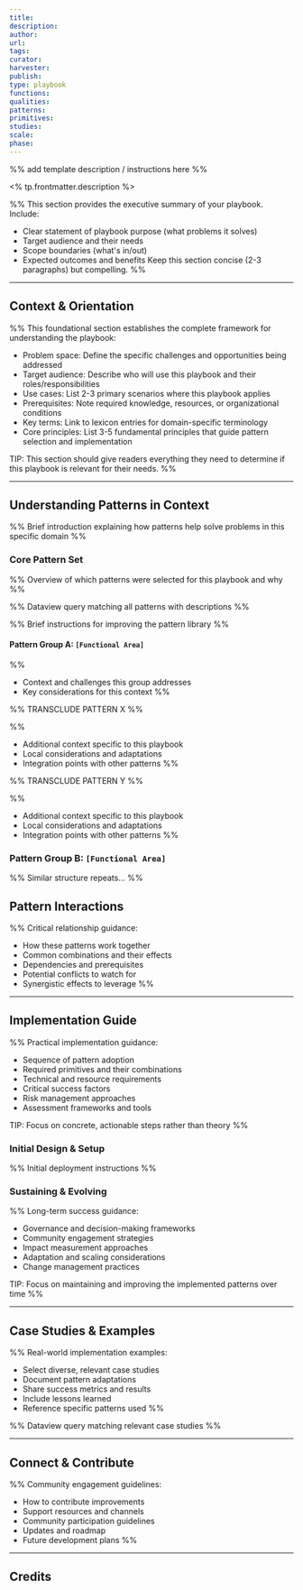 ```yaml
---
title: 
description: 
author: 
url: 
tags: 
curator: 
harvester: 
publish: 
type: playbook
functions: 
qualities: 
patterns: 
primitives: 
studies: 
scale: 
phase:
---
```

%% add template description / instructions here %%

<% tp.frontmatter.description %>

%%
This section provides the executive summary of your playbook. Include:
- Clear statement of playbook purpose (what problems it solves)
- Target audience and their needs
- Scope boundaries (what's in/out)
- Expected outcomes and benefits
Keep this section concise (2-3 paragraphs) but compelling. %%

---

## Context & Orientation

%% This foundational section establishes the complete framework for understanding the playbook:
- Problem space: Define the specific challenges and opportunities being addressed
- Target audience: Describe who will use this playbook and their roles/responsibilities
- Use cases: List 2-3 primary scenarios where this playbook applies
- Prerequisites: Note required knowledge, resources, or organizational conditions
- Key terms: Link to lexicon entries for domain-specific terminology
- Core principles: List 3-5 fundamental principles that guide pattern selection and implementation

TIP: This section should give readers everything they need to determine if this playbook is relevant for their needs. %%
 
---

## Understanding Patterns in Context

%% Brief introduction explaining how patterns help solve problems in this specific domain %%

### Core Pattern Set

%% Overview of which patterns were selected for this playbook and why %%

%% Dataview query matching all patterns with descriptions %%

%% Brief instructions for improving the pattern library %%

#### Pattern Group A: `[Functional Area]`

%% 
- Context and challenges this group addresses
- Key considerations for this context 
%%

%% TRANSCLUDE PATTERN X %%

%% 
- Additional context specific to this playbook
- Local considerations and adaptations
- Integration points with other patterns 
%%

%% TRANSCLUDE PATTERN Y %%

%% 
- Additional context specific to this playbook
- Local considerations and adaptations
- Integration points with other patterns 
%%

### Pattern Group B: `[Functional Area]`

%% Similar structure repeats... %%

## Pattern Interactions

%% Critical relationship guidance:
- How these patterns work together
- Common combinations and their effects
- Dependencies and prerequisites
- Potential conflicts to watch for
- Synergistic effects to leverage %%

---

## Implementation Guide

%% Practical implementation guidance:
- Sequence of pattern adoption
- Required primitives and their combinations
- Technical and resource requirements
- Critical success factors
- Risk management approaches
- Assessment frameworks and tools

TIP: Focus on concrete, actionable steps rather than theory %%

### Initial Design & Setup

%% Initial deployment instructions %%

### Sustaining & Evolving

%% Long-term success guidance:
- Governance and decision-making frameworks
- Community engagement strategies
- Impact measurement approaches
- Adaptation and scaling considerations
- Change management practices

TIP: Focus on maintaining and improving the implemented patterns over time %%

---

## Case Studies & Examples

%% Real-world implementation examples:
- Select diverse, relevant case studies
- Document pattern adaptations
- Share success metrics and results
- Include lessons learned
- Reference specific patterns used %%

%% Dataview query matching relevant case studies %%

---

## Connect & Contribute

%% Community engagement guidelines:
- How to contribute improvements
- Support resources and channels
- Community participation guidelines
- Updates and roadmap
- Future development plans %%
 
---

## Credits